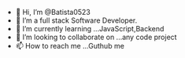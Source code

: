 - 👋 Hi, I’m @Batista0523
- 👀 I’m  a full stack Software Developer.
- 🌱 I’m currently learning ...JavaScript,Backend
- 💞️ I’m looking to collaborate on ...any code project
- 📫 How to reach me ...Guthub me 

<!---
Batista0523/Batista0523 is a ✨ special ✨ repository because its `README.md` (this file) appears on your GitHub profile.
You can click the Preview link to take a look at your changes.
--->
